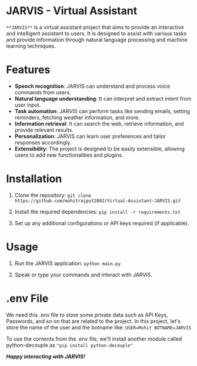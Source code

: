 # JARVIS - Virtual Assistant

`**JARVIS**` is a virtual assistant project that aims to provide an interactive and intelligent assistant to users. It is designed to assist with various tasks and provide information through natural language processing and machine learning techniques.

# Features
- **Speech recognition**: JARVIS can understand and process voice commands from users.
- **Natural language understanding**: It can interpret and extract intent from user input.
- **Task automation**: JARVIS can perform tasks like sending emails, setting reminders, fetching weather information, and more.
- **Information retrieval**: It can search the web, retrieve information, and provide relevant results.
- **Personalization**: JARVIS can learn user preferences and tailor responses accordingly.
- **Extensibility**: The project is designed to be easily extensible, allowing users to add new functionalities and plugins.

# Installation
1. Clone the repository:
`git clone https://github.com/mohitrajput2002/Virtual-Assistant-JARVIS.git`

2. Install the required dependencies:
`pip install -r requirements.txt`

3. Set up any additional configurations or API keys required (if applicable).

# Usage
1. Run the JARVIS application:
`python main.py`

2. Speak or type your commands and interact with JARVIS.

# .env File
We need this .env file to store some private data such as API Keys, Passwords, and so on that are related to the project. In this project, let's store the name of the user and the botname like:
      `USER=Mohit
      BOTNAME=JARVIS`

To use the contents from the .env file, we'll install another module called python-decouple as `"pip install python-decouple"`

_**Happy interacting with JARVIS!**_
